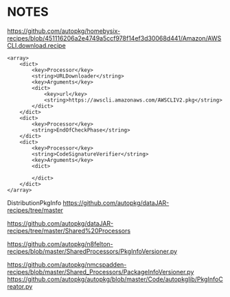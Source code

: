 # NOTES


https://github.com/autopkg/homebysix-recipes/blob/451116206a2e4749a5ccf978f14ef3d30068d441/Amazon/AWSCLI.download.recipe

	<array>
		<dict>
			<key>Processor</key>
			<string>URLDownloader</string>
			<key>Arguments</key>
			<dict>
				<key>url</key>
				<string>https://awscli.amazonaws.com/AWSCLIV2.pkg</string>
			</dict>
		</dict>
		<dict>
			<key>Processor</key>
			<string>EndOfCheckPhase</string>
		</dict>
		<dict>
			<key>Processor</key>
			<string>CodeSignatureVerifier</string>
			<key>Arguments</key>
			<dict>

			</dict>
		</dict>
	</array>


DistributionPkgInfo
https://github.com/autopkg/dataJAR-recipes/tree/master

https://github.com/autopkg/dataJAR-recipes/tree/master/Shared%20Processors

https://github.com/autopkg/n8felton-recipes/blob/master/SharedProcessors/PkgInfoVersioner.py

https://github.com/autopkg/nmcspadden-recipes/blob/master/Shared_Processors/PackageInfoVersioner.py
https://github.com/autopkg/autopkg/blob/master/Code/autopkglib/PkgInfoCreator.py